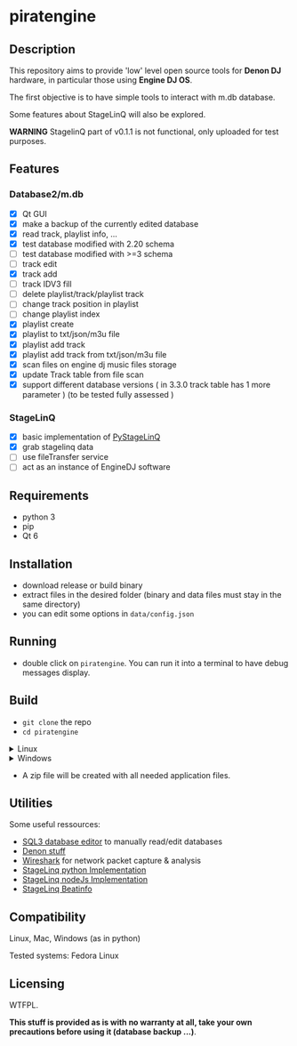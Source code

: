 # piratengine

## Description

This repository aims to provide 'low' level open source tools for **Denon DJ** hardware, in particular those using **Engine DJ OS**.

The first objective is to have simple tools to interact with m.db database.

Some features about StageLinQ will also be explored.

**WARNING** StagelinQ part of v0.1.1 is not functional, only uploaded for test purposes.

## Features

### Database2/m.db
 - [x] Qt GUI
 - [x] make a backup of the currently edited database
 - [x] read track, playlist info, ...
 - [x] test database modified with 2.20 schema 
 - [ ] test database modified with >=3 schema
 - [ ] track edit
 - [x] track add
 - [ ] track IDV3 fill
 - [ ] delete playlist/track/playlist track
 - [ ] change track position in playlist
 - [ ] change playlist index
 - [x] playlist create
 - [x] playlist to txt/json/m3u file
 - [x] playlist add track
 - [x] playlist add track from txt/json/m3u file
 - [x] scan files on engine dj music files storage
 - [x] update Track table from file scan
 - [x] support different database versions ( in 3.3.0 track table has 1 more parameter ) (to be tested  fully assessed )

 ### StageLinQ
 - [x] basic implementation of [PyStageLinQ](https://github.com/Jaxc/PyStageLinQ)
 - [x] grab stagelinq data 
 - [ ] use fileTransfer service
 - [ ] act as an instance of EngineDJ software

## Requirements
 - python 3
 - pip
 - Qt 6

## Installation
 - download release or build binary
 - extract files in the desired folder (binary and data files must stay in the same directory)
 - you can edit some options in `data/config.json`

## Running
 - double click on `piratengine`. You can run it into a terminal to have debug messages display.

## Build
 - `git clone` the repo
 - `cd piratengine`
  <details>
    <summary>Linux </summary>

 - run `./utils/build_linux.sh`</details>
  <details>
    <summary>Windows </summary>

 - run `./utils/build_windows.bat`

  </details>

 - A zip file will be created with all needed application files.

## Utilities

Some useful ressources:

 - [SQL3 database editor](https://sqlitebrowser.org/dl/) to manually read/edit databases
 - [Denon stuff](https://support.denondj.com/en/support/solutions/articles/69000834165-engine-dj-v3-0-support-for-third-party-database-tools)
 - [Wireshark](https://www.wireshark.org/download.html) for network packet capture & analysis
 - [StageLinq python Implementation](https://github.com/Jaxc/PyStageLinQ) 
 - [StageLinq nodeJs Implementation](https://github.com/MarByteBeep/StageLinq)
 - [StageLinq Beatinfo](https://github.com/dzelionis/denon-stageLinQ-BeatInfo)
 
## Compatibility
Linux, Mac, Windows (as in python)

Tested systems:
Fedora Linux

## Licensing
WTFPL.

**This stuff is provided as is with no warranty at all, take your own precautions before using it (database backup ...)**.
